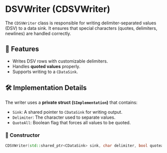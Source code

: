# DSVWriter (CDSVWriter)
The `CDSVWriter` class is responsible for writing delimiter-separated values (DSV) to a data sink. It ensures that special characters (quotes, delimiters, newlines) are handled correctly.

## 📌 Features
- Writes DSV rows with customizable delimiters.
- Handles **quoted values** properly.
- Supports writing to a `CDataSink`.

## 🛠️ Implementation Details
The writer uses a **private struct (`SImplementation`)** that contains:
- `Sink`: A shared pointer to `CDataSink` for writing output.
- `Delimiter`: The character used to separate values.
- `QuoteAll`: Boolean flag that forces all values to be quoted.

### 🔹 **Constructor**
```cpp
CDSVWriter(std::shared_ptr<CDataSink> sink, char delimiter, bool quoteall);
